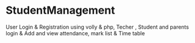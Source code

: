 # StudentManagement
User Login &amp; Registration using volly &amp; php, Techer , Student and parents login &amp;  Add and view attendance, mark list &amp; Time table 
